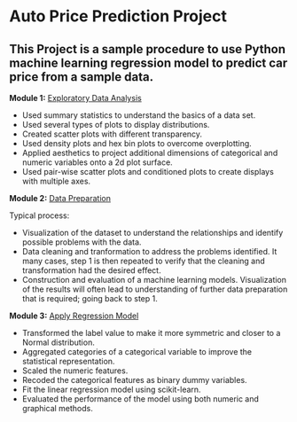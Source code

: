 # Auto Price Prediction Project
## This Project is a sample procedure to use Python machine learning regression model to predict car price from a sample data.

**Module 1:** [Exploratory Data Analysis](./exploratoryDataAnalysis.py)
- Used summary statistics to understand the basics of a data set.
- Used several types of plots to display distributions.
- Created scatter plots with different transparency.
- Used density plots and hex bin plots to overcome overplotting.
- Applied aesthetics to project additional dimensions of categorical and numeric variables onto a 2d plot surface.
- Used pair-wise scatter plots and conditioned plots to create displays with multiple axes.

**Module 2:** [Data Preparation](./dataPreparation.py)

Typical process:
- Visualization  of the dataset to understand the relationships and identify possible problems with the data.
- Data cleaning and tranformation to address the problems identified. It many cases, step 1 is then repeated to verify that the cleaning and transformation had the desired effect.
- Construction and evaluation of a machine learning models. Visualization of the results will often lead to understanding of further data preparation that is required; going back to step 1.

**Module 3:** [Apply Regression Model](./applyLinearRession.py)
- Transformed the label value to make it more symmetric and closer to a Normal distribution.
- Aggregated categories of a categorical variable to improve the statistical representation.
- Scaled the numeric features.
- Recoded the categorical features as binary dummy variables.
- Fit the linear regression model using scikit-learn.
- Evaluated the performance of the model using both numeric and graphical methods.
                    
